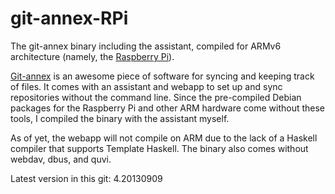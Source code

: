git-annex-RPi
=============

The git-annex binary including the assistant, compiled for ARMv6 
architecture (namely, the [Raspberry Pi](http://www.raspberrypi.org/)). 

[Git-annex](http://git-annex.branchable.com/) is an awesome piece of 
software for syncing and keeping track of files. It comes with an assistant 
and webapp to set up and sync repositories without the command line. Since the 
pre-compiled Debian packages for the Raspberry Pi and other ARM hardware 
come without these tools, I compiled the binary with the assistant myself. 

As of yet, the webapp will not compile on ARM due to the lack of a Haskell 
compiler that supports Template Haskell. The binary also comes without 
webdav, dbus, and quvi. 

Latest version in this git: 4.20130909


